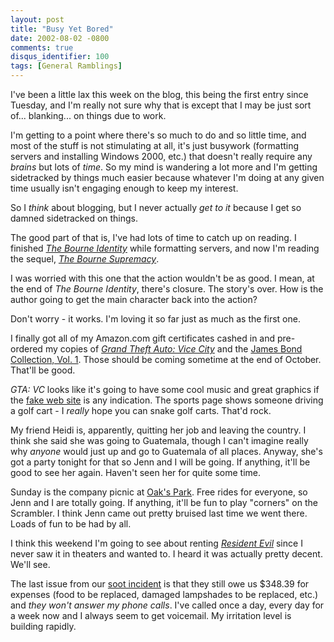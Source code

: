 ```yaml
---
layout: post
title: "Busy Yet Bored"
date: 2002-08-02 -0800
comments: true
disqus_identifier: 100
tags: [General Ramblings]
---
```

I've been a little lax this week on the blog, this being the first entry
since Tuesday, and I'm really not sure why that is except that I may be
just sort of... blanking... on things due to work.
 
 I'm getting to a point where there's so much to do and so little time,
and most of the stuff is not stimulating at all, it's just busywork
(formatting servers and installing Windows 2000, etc.) that doesn't
really require any *brains* but lots of *time*. So my mind is wandering
a lot more and I'm getting sidetracked by things much easier because
whatever I'm doing at any given time usually isn't engaging enough to
keep my interest.
 
 So I *think* about blogging, but I never actually *get to it* because I
get so damned sidetracked on things.
 
 The good part of that is, I've had lots of time to catch up on reading.
I finished [*The Bourne
Identity*](http://www.amazon.com/exec/obidos/ASIN/0553260111/mhsvortex)
while formatting servers, and now I'm reading the sequel, [*The Bourne
Supremacy*](http://www.amazon.com/exec/obidos/ASIN/0553263226/mhsvortex).
 
 I was worried with this one that the action wouldn't be as good. I
mean, at the end of *The Bourne Identity*, there's closure. The story's
over. How is the author going to get the main character back into the
action?
 
 Don't worry - it works. I'm loving it so far just as much as the first
one.
 
 I finally got all of my Amazon.com gift certificates cashed in and
pre-ordered my copies of [*Grand Theft Auto: Vice
City*](http://www.amazon.com/exec/obidos/ASIN/B0000696CZ/mhsvortex) and
the [James Bond Collection, Vol.
1](http://www.amazon.com/exec/obidos/ASIN/B00006BH8G/mhsvortex). Those
should be coming sometime at the end of October. That'll be good.
 
 *GTA: VC* looks like it's going to have some cool music and great
graphics if the [fake web site](http://www.kentpaul.com) is any
indication. The sports page shows someone driving a golf cart - I
*really* hope you can snake golf carts. That'd rock.
 
 My friend Heidi is, apparently, quitting her job and leaving the
country. I think she said she was going to Guatemala, though I can't
imagine really why *anyone* would just up and go to Guatemala of all
places. Anyway, she's got a party tonight for that so Jenn and I will be
going. If anything, it'll be good to see her again. Haven't seen her for
quite some time.
 
 Sunday is the company picnic at [Oak's Park](http://www.oakspark.com/).
Free rides for everyone, so Jenn and I are totally going. If anything,
it'll be fun to play "corners" on the Scrambler. I think Jenn came out
pretty bruised last time we went there. Loads of fun to be had by all.
 
 I think this weekend I'm going to see about renting [*Resident
Evil*](http://www.amazon.com/exec/obidos/ASIN/B00005JL3A/mhsvortex)
since I never saw it in theaters and wanted to. I heard it was actually
pretty decent. We'll see.
 
 The last issue from our [soot
incident](/archive/2002/06/25/smoke-on-the-water.aspx) is that they
still owe us \$348.39 for expenses (food to be replaced, damaged
lampshades to be replaced, etc.) and *they won't answer my phone calls*.
I've called once a day, every day for a week now and I always seem to
get voicemail. My irritation level is building rapidly.

